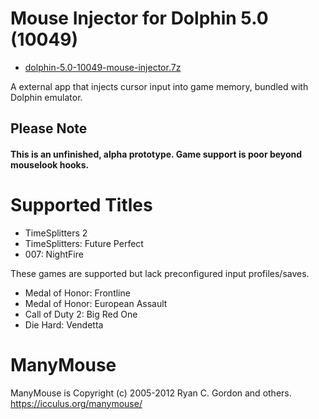 # Mouse Injector for Dolphin 5.0 (10049)

* [dolphin-5.0-10049-mouse-injector.7z](https://github.com/carnivoroussociety/MouseInjectorDolphin/releases/download/v0.22/dolphin-5.0-10049-mouse-injector.7z)

A external app that injects cursor input into game memory, bundled with Dolphin emulator.

## Please Note
#### This is an unfinished, alpha prototype. Game support is poor beyond mouselook hooks.

# Supported Titles

* TimeSplitters 2
* TimeSplitters: Future Perfect
* 007: NightFire

These games are supported but lack preconfigured input profiles/saves.

* Medal of Honor: Frontline
* Medal of Honor: European Assault
* Call of Duty 2: Big Red One
* Die Hard: Vendetta

# ManyMouse

ManyMouse is Copyright (c) 2005-2012 Ryan C. Gordon and others. https://icculus.org/manymouse/